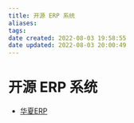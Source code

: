 ```yaml
---
title: 开源 ERP 系统
aliases: 
tags: 
date created: 2022-08-03 19:58:55
date updated: 2022-08-03 20:00:49
---
```


# 开源 ERP 系统

- [华夏ERP](https://gitee.com/jishenghua/JSH_ERP)
